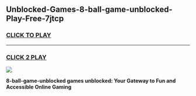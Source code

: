 
## Unblocked-Games-8-ball-game-unblocked-Play-Free-7jtcp
<h3>
<a href="https://premium76.site?title=8-ball-game-unblocked&ref=15A">CLICK TO PLAY</a></h3>
<hr>

<h3>
<a href="https://premium76.site?title=8-ball-game-unblocked&ref=15A">CLICK 2 PLAY</a>
  
</h3>

<a href="https://premium76.site?title=8-ball-game-unblocked&ref=15A"><img src="https://clearcache.store/games.png"></a>


**8-ball-game-unblocked games unblocked: Your Gateway to Fun and Accessible Online Gaming**
